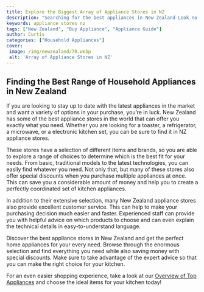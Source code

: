 ```yaml
---
title: Explore the Biggest Array of Appliance Stores in NZ
description: "Searching for the best appliances in New Zealand Look no further Discover the biggest array of appliance stores in NZ and find the perfect fit for your home"
keywords: appliance stores nz
tags: ["New Zealand", "Buy Appliance", "Appliance Guide"]
author: Curtis
categories: ["Household Appliances"]
cover: 
 image: /img/newzealand/70.webp
 alt: 'Array of Appliance Stores in NZ'
---
```

## Finding the Best Range of Household Appliances in New Zealand 

If you are looking to stay up to date with the latest appliances in the market and want a variety of options in your purchase, you’re in luck. New Zealand has some of the best appliance stores in the world that can offer you exactly what you need. Whether you are looking for a toaster, a refrigerator, a microwave, or a electronic kitchen set, you can be sure to find it in NZ appliance stores. 

These stores have a selection of different items and brands, so you are able to explore a range of choices to determine which is the best fit for your needs. From basic, traditional models to the latest technologies, you can easily find whatever you need. Not only that, but many of these stores also offer special discounts when you purchase multiple appliances at once. This can save you a considerable amount of money and help you to create a perfectly coordinated set of kitchen appliances. 

In addition to their extensive selection, many New Zealand appliance stores also provide excellent customer service. This can help to make your purchasing decision much easier and faster. Experienced staff can provide you with helpful advice on which products to choose and can even explain the technical details in easy-to-understand language. 

Discover the best appliance stores in New Zealand and get the perfect home appliances for your every need. Browse through the enormous selection and find everything you need while also saving money with special discounts. Make sure to take advantage of the expert advice so that you can make the right choice for your kitchen. 

For an even easier shopping experience, take a look at our [Overview of Top Appliances](./pages/appliance-overview) and choose the ideal items for your kitchen today!
